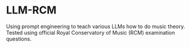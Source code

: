# LLM-RCM
Using prompt engineering to teach various LLMs how to do music theory. Tested using official Royal Conservatory of Music (RCM) examination questions.

